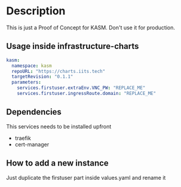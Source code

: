 # Description

This is just a Proof of Concept for KASM. Don't use it for production.

## Usage inside infrastructure-charts
```yaml
kasm:
  namespace: kasm
  repoURL: "https://charts.iits.tech"
  targetRevision: "0.1.1"
  parameters:
    services.firstuser.extraEnv.VNC_PW: "REPLACE_ME"
    services.firstuser.ingressRoute.domain: "REPLACE_ME"
```

## Dependencies

This services needs to be installed upfront

- traefik
- cert-manager


## How to add a new instance

Just duplicate the firstuser part inside values.yaml and rename it